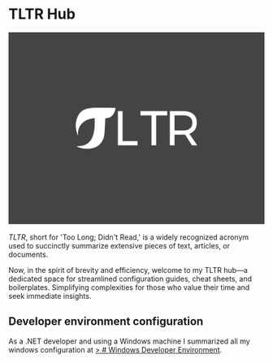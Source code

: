 # TLTR Hub

<img alt="Awesome GitHub Profile Readme" src="./.img/tldr-logo.jpg"> </img>

*TLTR*, short for 'Too Long; Didn't Read,' is a widely recognized acronym used to succinctly summarize extensive pieces of text, articles, or documents.

Now, in the spirit of brevity and efficiency, welcome to my TLTR hub—a dedicated space for streamlined configuration guides, cheat sheets, and boilerplates. Simplifying complexities for those who value their time and seek immediate insights.

## Developer environment configuration
As a .NET developer and using a Windows machine I summarized all my windows configuration at [> # Windows Developer Environment](/developer-env/README.md). 